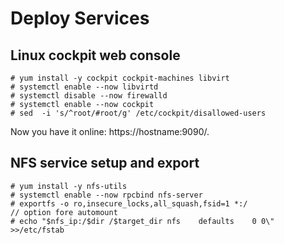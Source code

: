 # Deploy Services

## Linux cockpit web console  
```
# yum install -y cockpit cockpit-machines libvirt
# systemctl enable --now libvirtd
# systemctl disable --now firewalld
# systemctl enable --now cockpit
# sed  -i 's/^root/#root/g' /etc/cockpit/disallowed-users
```
Now you have it online: https://hostname:9090/.

## NFS service setup and export
```
# yum install -y nfs-utils
# systemctl enable --now rpcbind nfs-server
# exportfs -o ro,insecure_locks,all_squash,fsid=1 *:/
// option fore automount
# echo "$nfs_ip:/$dir /$target_dir nfs    defaults    0 0\" >>/etc/fstab

```